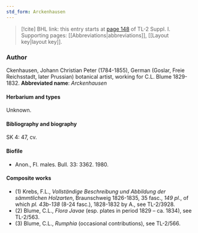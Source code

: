 ```yaml
---
std_form: Arckenhausen
---
```


> [!cite] BHL link: this entry starts at [page 148](https://www.biodiversitylibrary.org/page/33264875) of TL-2 Suppl. I.
> Supporting pages: [[Abbreviations|abbreviations]], [[Layout key|layout key]].

### Author

Ckenhausen, Johann Christian Peter (1784-1855), German (Goslar, Freie Reichsstadt, later Prussian) botanical artist, working for C.L. Blume 1829-1832. 
**Abbreviated name**: *Arckenhausen*

#### Herbarium and types

Unknown.

#### Bibliography and biography

SK 4: 47, cv.

#### Biofile

- Anon., Fl. males. Bull. 33: 3362. 1980.

#### Composite works

- (1) Krebs, F.L., *Vollständige Beschreibung und Abbildung der sämmtlichen Holzarten*, Braunschweig 1826-1835, 35 fasc., *149 pl*., of which *pl. 43b-138* (8-24 fasc.), 1828-1832 by A., see TL-2/3928.
- (2) Blume, C.L., *Flora Javae* (esp. plates in period 1829 – ca. 1834), see TL-2/563.
- (3) Blume, C.L., *Rumphia* (occasional contributions), see TL-2/566.

